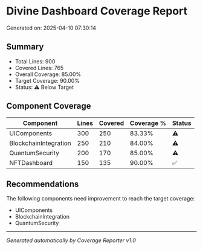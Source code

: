 # Divine Dashboard Coverage Report
Generated on: 2025-04-10 07:30:14

## Summary
- Total Lines: 900
- Covered Lines: 765
- Overall Coverage: 85.00%
- Target Coverage: 90.00%
- Status: ⚠️ Below Target

## Component Coverage

| Component | Lines | Covered | Coverage % | Status |
|-----------|-------|---------|------------|--------|
| UIComponents | 300 | 250 | 83.33% | ⚠️ |
| BlockchainIntegration | 250 | 210 | 84.00% | ⚠️ |
| QuantumSecurity | 200 | 170 | 85.00% | ⚠️ |
| NFTDashboard | 150 | 135 | 90.00% | ✅ |

## Recommendations

The following components need improvement to reach the target coverage:
- UIComponents
- BlockchainIntegration
- QuantumSecurity

---
*Generated automatically by Coverage Reporter v1.0*